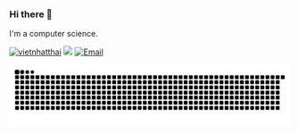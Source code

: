 ### Hi there 👋

I'm a computer science.

<a href="https://github.com/vietnhatthai"><img src="https://komarev.com/ghpvc/?username=vietnhatthai" alt="vietnhatthai" /></a>
<a href="https://github.com/vietnhatthai?tab=followers"><img src="https://img.shields.io/github/followers/vietnhatthai"></a>
<a href="mailto:thaivietnhat02@gmail.com"><img src="https://img.shields.io/badge/Email-thaivietnhat02@gmail.com-blue" alt="Email" /></a>

![github contribution grid snake animation](https://github.com/vietnhatthai/vietnhatthai/blob/output/github-contribution-grid-snake.svg)